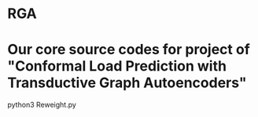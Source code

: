 # RGA

# Our core source codes for project of "Conformal Load Prediction with Transductive Graph Autoencoders"

python3 Reweight.py
